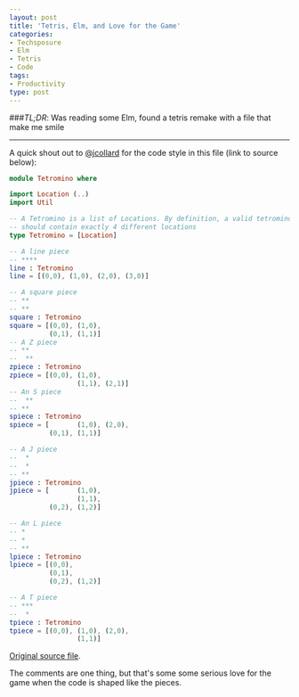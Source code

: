 ```yaml
---
layout: post
title: 'Tetris, Elm, and Love for the Game'
categories:
- Techsposure
- Elm
- Tetris
- Code
tags:
- Productivity
type: post
---
```


###*TL;DR*: Was reading some Elm, found a tetris remake with a file that make me smile

---

A quick shout out to [@jcollard](github.com/jcollard) for the code style in this file (link to source below):


```elm
module Tetromino where

import Location (..)
import Util

-- A Tetromino is a list of Locations. By definition, a valid tetromino
-- should contain exactly 4 different locations
type Tetromino = [Location]

-- A line piece
-- ****
line : Tetromino
line = [(0,0), (1,0), (2,0), (3,0)]

-- A square piece
-- **
-- **
square : Tetromino
square = [(0,0), (1,0),
          (0,1), (1,1)]
-- A Z piece
-- **
--  **
zpiece : Tetromino
zpiece = [(0,0), (1,0),
                 (1,1), (2,1)]
-- An S piece
--  **
-- **
spiece : Tetromino
spiece = [       (1,0), (2,0),
          (0,1), (1,1)]

-- A J piece
--  *
--  *
-- **
jpiece : Tetromino
jpiece = [       (1,0),
                 (1,1),
          (0,2), (1,2)]

-- An L piece
-- *
-- *
-- **
lpiece : Tetromino
lpiece = [(0,0),
          (0,1),
          (0,2), (1,2)]

-- A T piece
-- ***
--  *
tpiece : Tetromino
tpiece = [(0,0), (1,0), (2,0),
                 (1,1)]
```

[Original source file](https://github.com/jcollard/elmtris/blob/master/src/Tetromino.elm).

The comments are one thing, but that's some some serious love for the game when the code is shaped like the pieces.
